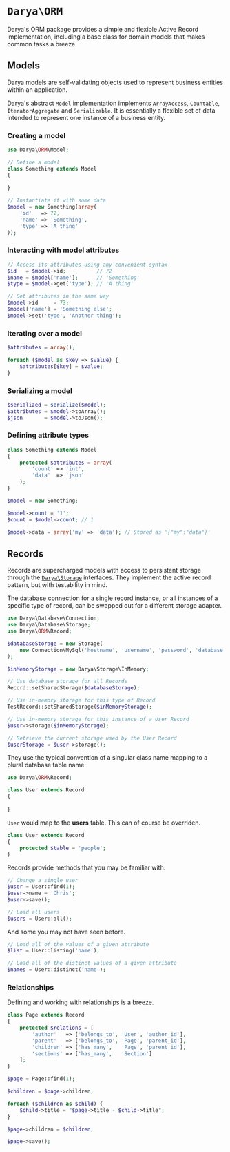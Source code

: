 # `Darya\ORM`

Darya's ORM package provides a simple and flexible Active Record implementation,
including a base class for domain models that makes common tasks a breeze.

## Models

Darya models are self-validating objects used to represent business entities
within an application.

Darya's abstract `Model` implementation implements `ArrayAccess`, `Countable`,
`IteratorAggregate` and `Serializable`. It is essentially a flexible set of
data intended to represent one instance of a business entity.

### Creating a model

```php
use Darya\ORM\Model;

// Define a model
class Something extends Model
{
	
}

// Instantiate it with some data
$model = new Something(array(
	'id'   => 72,
	'name' => 'Something',
	'type' => 'A thing'
));
```

### Interacting with model attributes

```php
// Access its attributes using any convenient syntax
$id   = $model->id;          // 72
$name = $model['name'];      // 'Something'
$type = $model->get('type'); // 'A thing'

// Set attributes in the same way
$model->id     = 73;
$model['name'] = 'Something else';
$model->set('type', 'Another thing');
```

### Iterating over a model

```php
$attributes = array();

foreach ($model as $key => $value) {
	$attributes[$key] = $value;
}
```

### Serializing a model

```php
$serialized = serialize($model);
$attributes = $model->toArray();
$json       = $model->toJson();
```

### Defining attribute types

```php
class Something extends Model
{
	protected $attributes = array(
		'count' => 'int',
		'data'  => 'json'
	);
}

$model = new Something;

$model->count = '1';
$count = $model->count; // 1

$model->data = array('my' => 'data'); // Stored as '{"my":"data"}'
```

## Records

Records are supercharged models with access to persistent storage through the
[`Darya\Storage`](/src/Darya/Storage) interfaces. They implement the active
record pattern, but with testability in mind.

The database connection for a single record instance, or all instances of a
specific type of record, can be swapped out for a different storage adapter.

```php
use Darya\Database\Connection;
use Darya\Database\Storage;
use Darya\ORM\Record;

$databaseStorage = new Storage(
	new Connection\MySql('hostname', 'username', 'password', 'database')
);

$inMemoryStorage = new Darya\Storage\InMemory;

// Use database storage for all Records
Record::setSharedStorage($databaseStorage);

// Use in-memory storage for this type of Record
TestRecord::setSharedStorage($inMemoryStorage);

// Use in-memory storage for this instance of a User Record
$user->storage($inMemoryStorage);

// Retrieve the current storage used by the User Record
$userStorage = $user->storage();
```

They use the typical convention of a singular class name mapping to a plural
database table name.

```php
use Darya\ORM\Record;

class User extends Record
{
	
}
```

`User` would map to the **users** table. This can of course be overriden.

```php
class User extends Record
{
	protected $table = 'people';
}
```

Records provide methods that you may be familiar with.

```php
// Change a single user
$user = User::find(1);
$user->name = 'Chris';
$user->save();

// Load all users
$users = User::all();
```

And some you may not have seen before.

```php
// Load all of the values of a given attribute
$list = User::listing('name');

// Load all of the distinct values of a given attribute
$names = User::distinct('name');
```

### Relationships

Defining and working with relationships is a breeze.

```php
class Page extends Record
{
	protected $relations = [
		'author'   => ['belongs_to', 'User', 'author_id'],
		'parent'   => ['belongs_to', 'Page', 'parent_id'],
		'children' => ['has_many',   'Page', 'parent_id'],
		'sections' => ['has_many',   'Section']
	];
}

$page = Page::find(1);

$children = $page->children;

foreach ($children as $child) {
	$child->title = "$page->title - $child->title";
}

$page->children = $children;

$page->save();
```
